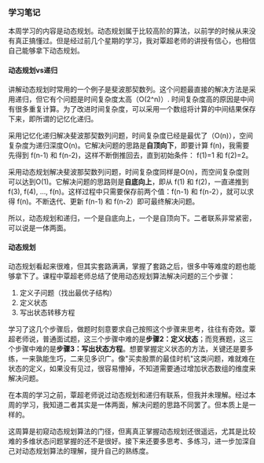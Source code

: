 ### 学习笔记

本周学习的内容是动态规划。动态规划属于比较高阶的算法，以前学的时候从来没有真正搞懂过。但是经过前几个星期的学习，我对覃超老师的讲授有信心，也相信自己能够拿下动态规划。

#### 动态规划vs递归
讲解动态规划时常用的一个例子是斐波那契数列。这个问题最直接的解决方法是采用递归，但它有个问题是时间复杂度太高（O(2^n)）. 时间复杂度高的原因是中间有很多重复计算。为了改进时间复杂度，可以采用一个数组将计算的中间结果保存下来，即所谓的记忆化递归。

采用记忆化递归解决斐波那契数列问题，时间复杂度已经是最优了（O(n)），空间复杂度为递归深度O(n)。它解决问题的思路是**自顶向下**，即要计算 f(n)，我需要先得到 f(n-1) 和 f(n-2)，这样不断倒推回去，直到初始条件： f(1)=1 和 f(2)=2。

采用动态规划解决斐波那契数列问题，时间复杂度同样是O(n)，而空间复杂度则可以达到O(1)。它解决问题的思路则是**自底向上**，即从 f(1) 和 f(2)，一直递推到 f(3), f(4), ..., f(n)。这样过程中只需要保存前两个值：f(n-1) 和 f(n-2），就可以求得 f(n)。不断迭代、更新 f(n-1) 和 f(n-2）即可最终解决问题。

所以，动态规划和递归，一个是自底向上，一个是自顶向下。二者联系非常紧密，可以说是一体两面。

#### 动态规划
动态规划看起来很难，但其实套路满满，掌握了套路之后，很多中等难度的题也能够拿下了。课程中覃超老师总结了使用动态规划算法解决问题的三个步骤：
1.  定义子问题（找出最优子结构）
2.  定义状态
3.  写出状态转移方程

学习了这几个步骤后，做题时刻意要求自己按照这个步骤来思考，往往有奇效。覃超老师说，普通面试题，这三个步骤中难的是**步骤2：定义状态**；而竞赛题，这三个步骤中难的是**步骤3：写出状态方程**。想要掌握定义状态的方法，关键还是要多练，一来孰能生巧，二来见多识广。像"买卖股票的最佳时机"这类问题，难就难在状态的定义，如果没有见过，很容易懵掉，不知道需要通过增加状态数组的维度来解决问题。

在本周的学习之前，覃超老师说过动态规划和递归有联系，但我并未理解。经过本周的学习，我知道二者其实是一体两面，解决问题的思路不同罢了。但本质上是一样的。

这周算是初窥动态规划算法的门径，但离真正掌握动态规划还很遥远，尤其是比较难的多维状态问题掌握的还不是很好。接下来还要多思考、多练习，进一步加深自己对动态规划算法的理解，提升自己的熟练度。

